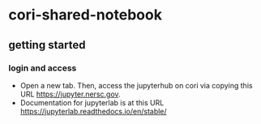 # cori-shared-notebook
## getting started
### login and access
- Open a new tab. Then, access the jupyterhub on cori via copying this URL https://jupyter.nersc.gov.  
- Documentation for jupyterlab is at this URL https://jupyterlab.readthedocs.io/en/stable/

